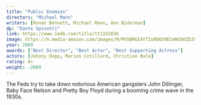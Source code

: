 ```yaml
---
title: "Public Enemies"
directors: "Michael Mann"
writers: [Ronan Bennett, Michael Mann, Ann Biderman]
dp: "Dante Spinotti"
link: https://www.imdb.com/title/tt1152836
image: https://m.media-amazon.com/images/M/MV5BMGI4YTIxMDQtNDlmNC00ZDJhLWIyZGItM2QyODRiMTEzN2ViXkEyXkFqcGdeQXVyNTAyODkwOQ@@._V1_FMjpg_UX800_.jpg
year: 2009
awards: ["Best Director", "Best Actor", "Best Supporting Actress"]
actors: [Johnny Depp, Marion Cotillard, Christian Bale]
rating: A+
weight: -2009
---
```

The Feds try to take down notorious American gangsters John Dillinger, Baby Face Nelson and Pretty Boy Floyd during a booming crime wave in the 1930s. 